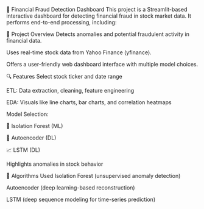 💸 Financial Fraud Detection Dashboard
This project is a Streamlit-based interactive dashboard for detecting financial fraud in stock market data. It performs end-to-end processing, including:

🚀 Project Overview
Detects anomalies and potential fraudulent activity in financial data.

Uses real-time stock data from Yahoo Finance (yfinance).

Offers a user-friendly web dashboard interface with multiple model choices.

🔍 Features
Select stock ticker and date range

ETL: Data extraction, cleaning, feature engineering

EDA: Visuals like line charts, bar charts, and correlation heatmaps

Model Selection:

🧠 Isolation Forest (ML)

🔐 Autoencoder (DL)

📈 LSTM (DL)

Highlights anomalies in stock behavior

🤖 Algorithms Used
Isolation Forest (unsupervised anomaly detection)

Autoencoder (deep learning-based reconstruction)

LSTM (deep sequence modeling for time-series prediction)


